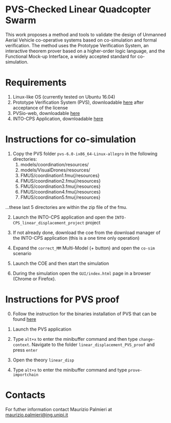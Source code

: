 # PVS-Checked Linear Quadcopter Swarm
This work proposes a method and tools to validate the design of Unmanned Aerial Vehicle co-operative systems based on co-simulation and formal verification.  The method uses the Prototype Verification System, an interactive theorem prover based on a higher-order logic language, and the Functional Mock-up Interface, a widely accepted standard for co-simulation.

# Requirements
 1. Linux-like OS (currently tested on Ubuntu 16.04)
 2. Prototype Verification System (PVS), downloadable [here](http://pvs.csl.sri.com/cgi-bin/downloadlic.cgi?file=pvs-6.0-ix86_64-Linux-allegro.tgz) after acceptance of the license
 3. PVSio-web, downloadable [here](https://github.com/pvsioweb/pvsio-web)
 4. INTO-CPS Application, downloadable [here](https://github.com/INTO-CPS-Association/into-cps-application/releases/download/v4.0.0/into-cps-app-4.0.0-linux-x64.zip)
 
# Instructions for co-simulation

 1. Copy the PVS folder `pvs-6.0-ix86_64-Linux-allegro` in the following directories:
    1. models/coordination/resources/
    2. models/VisualDrones/resources/
    3. FMUS/coordination1.fmu{/resources}
    4. FMUS/coordination2.fmu{/resources}
    5. FMUS/coordination3.fmu{/resources}
    6. FMUS/coordination4.fmu{/resources}
    7. FMUS/coordination5.fmu{/resources}

...these last 5 directories are within the zip file of the fmu.

 2. Launch the INTO-CPS application and open the `INTO-CPS_linear_displacement_project` project

 3. If not already done, download the coe from the download manager of the INTO-CPS application (this is a one time only operation)

 4. Expand the `correct_MM` Multi-Model (+ button) and open the `co-sim` scenario

 5. Launch the COE and then start the simulation

 6. During the simulation open the `GUI/index.html` page in a browser (Chrome or Firefox).  

# Instructions for PVS proof

 0. Follow the instruction for the binaries installation of PVS that can be found [here](http://pvs.csl.sri.com/download.shtml)

 1. Launch the PVS application

 2. Type `alt+x` to enter the minibuffer command and then type `change-context`. Navigate to the folder `linear_displacement_PVS_proof` and press `enter`

 3. Open the theory `linear_disp`

 4. Type `alt+x` to enter the minibuffer command and type `prove-importchain`

# Contacts

For futher information contact Maurizio Palmieri at maurizio.palmieri@ing.unipi.it

